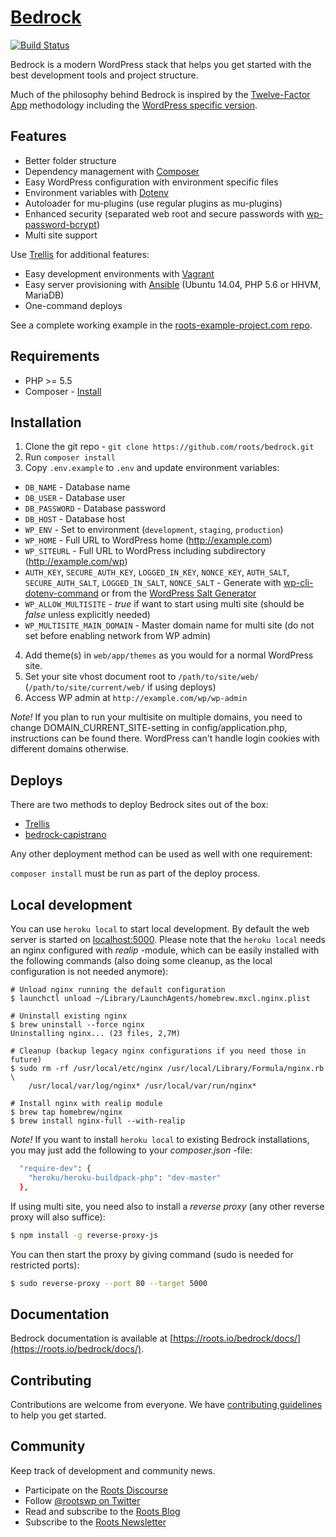 # [Bedrock](https://roots.io/bedrock/)
[![Build Status](https://travis-ci.org/roots/bedrock.svg)](https://travis-ci.org/roots/bedrock)

Bedrock is a modern WordPress stack that helps you get started with the best development tools and project structure.

Much of the philosophy behind Bedrock is inspired by the [Twelve-Factor App](http://12factor.net/) methodology including the [WordPress specific version](https://roots.io/twelve-factor-wordpress/).

## Features

* Better folder structure
* Dependency management with [Composer](http://getcomposer.org)
* Easy WordPress configuration with environment specific files
* Environment variables with [Dotenv](https://github.com/vlucas/phpdotenv)
* Autoloader for mu-plugins (use regular plugins as mu-plugins)
* Enhanced security (separated web root and secure passwords with [wp-password-bcrypt](https://github.com/roots/wp-password-bcrypt))
* Multi site support

Use [Trellis](https://github.com/roots/trellis) for additional features:

* Easy development environments with [Vagrant](http://www.vagrantup.com/)
* Easy server provisioning with [Ansible](http://www.ansible.com/) (Ubuntu 14.04, PHP 5.6 or HHVM, MariaDB)
* One-command deploys

See a complete working example in the [roots-example-project.com repo](https://github.com/roots/roots-example-project.com).

## Requirements

* PHP >= 5.5
* Composer - [Install](https://getcomposer.org/doc/00-intro.md#installation-linux-unix-osx)

## Installation

1. Clone the git repo - `git clone https://github.com/roots/bedrock.git`
2. Run `composer install`
3. Copy `.env.example` to `.env` and update environment variables:
  * `DB_NAME` - Database name
  * `DB_USER` - Database user
  * `DB_PASSWORD` - Database password
  * `DB_HOST` - Database host
  * `WP_ENV` - Set to environment (`development`, `staging`, `production`)
  * `WP_HOME` - Full URL to WordPress home (http://example.com)
  * `WP_SITEURL` - Full URL to WordPress including subdirectory (http://example.com/wp)
  * `AUTH_KEY`, `SECURE_AUTH_KEY`, `LOGGED_IN_KEY`, `NONCE_KEY`, `AUTH_SALT`, `SECURE_AUTH_SALT`, `LOGGED_IN_SALT`, `NONCE_SALT` - Generate with [wp-cli-dotenv-command](https://github.com/aaemnnosttv/wp-cli-dotenv-command) or from the [WordPress Salt Generator](https://api.wordpress.org/secret-key/1.1/salt/)
  * `WP_ALLOW_MULTISITE` - *true* if want to start using multi site (should be *false* unless explicitly needed)
  * `WP_MULTISITE_MAIN_DOMAIN` - Master domain name for multi site (do not set before enabling network from WP admin)
4. Add theme(s) in `web/app/themes` as you would for a normal WordPress site.
5. Set your site vhost document root to `/path/to/site/web/` (`/path/to/site/current/web/` if using deploys)
6. Access WP admin at `http://example.com/wp/wp-admin`

*Note!* If you plan to run your multisite on multiple domains, you need to change DOMAIN_CURRENT_SITE-setting in config/application.php, instructions can be found there. WordPress can't handle login cookies with different domains otherwise.

## Deploys

There are two methods to deploy Bedrock sites out of the box:

* [Trellis](https://github.com/roots/trellis)
* [bedrock-capistrano](https://github.com/roots/bedrock-capistrano)

Any other deployment method can be used as well with one requirement:

`composer install` must be run as part of the deploy process.

## Local development

You can use `heroku local` to start local development. By default the web server is started on [localhost:5000](http://localhost:5000). Please note that the `heroku local` needs an nginx configured with *realip* -module, which can be easily installed with the following commands (also doing some cleanup, as the local configuration is not needed anymore):

```
# Unload nginx running the default configuration
$ launchctl unload ~/Library/LaunchAgents/homebrew.mxcl.nginx.plist

# Uninstall existing nginx
$ brew uninstall --force nginx
Uninstalling nginx... (23 files, 2,7M)

# Cleanup (backup legacy nginx configurations if you need those in future)
$ sudo rm -rf /usr/local/etc/nginx /usr/local/Library/Formula/nginx.rb \
    /usr/local/var/log/nginx* /usr/local/var/run/nginx*

# Install nginx with realip module
$ brew tap homebrew/nginx
$ brew install nginx-full --with-realip
```

*Note!* If you want to install `heroku local` to existing Bedrock installations, you may just add the following to your *composer.json* -file:

```sh
  "require-dev": {
    "heroku/heroku-buildpack-php": "dev-master"
  },
```

If using multi site, you need also to install a *reverse proxy* (any other reverse proxy will also suffice):

```sh
$ npm install -g reverse-proxy-js
```

You can then start the proxy by giving command (sudo is needed for restricted ports):

```sh
$ sudo reverse-proxy --port 80 --target 5000
```

## Documentation

Bedrock documentation is available at [https://roots.io/bedrock/docs/](https://roots.io/bedrock/docs/).

## Contributing

Contributions are welcome from everyone. We have [contributing guidelines](CONTRIBUTING.md) to help you get started.

## Community

Keep track of development and community news.

* Participate on the [Roots Discourse](https://discourse.roots.io/)
* Follow [@rootswp on Twitter](https://twitter.com/rootswp)
* Read and subscribe to the [Roots Blog](https://roots.io/blog/)
* Subscribe to the [Roots Newsletter](https://roots.io/subscribe/)
